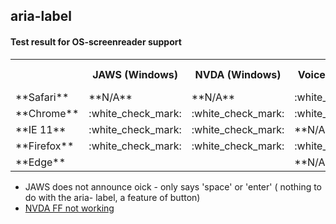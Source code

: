 ## aria-label

#### Test result for OS-screenreader support


<table>
  <tr>
    <th></th>
    <th>JAWS (Windows)	</th>
    <th>NVDA (Windows)	</th>
    <th>VoiceOver (OS X)	</th>
    <th>ChromeVox (Windows + OS X)</th>
  </tr>

  <tr>
    <td>**Safari**</td>
    <td>**N/A**</td>
    <td>**N/A**</td>
    <td>:white_check_mark:</td>
    <td>**N/A**</td>
  </tr>
  <tr>
    <td>**Chrome**</td>
    <td>:white_check_mark:</td>
    <td>:white_check_mark:</td>
    <td>:white_check_mark:</td>
    <td>:white_check_mark:</td>
  </tr>
  <tr>
    <td>**IE 11**</td>
    <td>:white_check_mark:</td>
    <td>:white_check_mark:</td>
    <td>**N/A**</td>
    <td>**N/A**</td>
  </tr>
  <tr>
    <td>**Firefox**</td>
    <td>:white_check_mark:</td>
    <td>:white_check_mark:</td>
    <td>:white_check_mark:</td>
    <td>**N/A**</td>
  </tr>
  <tr>
    <td>**Edge**</td>
    <td></td>
    <td></td>
    <td>**N/A**</td>
    <td>**N/A**</td>
  </tr>

</table>

* JAWS does not announce oick - only says 'space' or 'enter' ( nothing to do with the aria- label, a feature of button)
* [NVDA FF not working](https://github.com/nvaccess/nvda/issues/6209)
